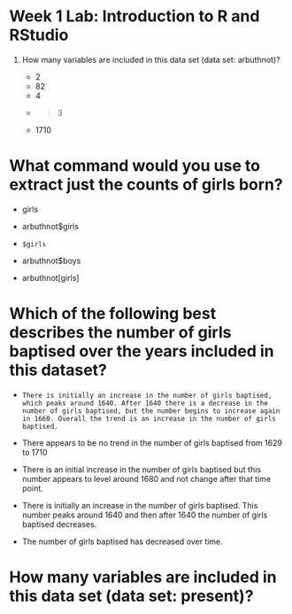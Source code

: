 # Week 1 Lab: Introduction to R and RStudio


1. How many variables are included in this data set (data set: arbuthnot)?
  
    - 2
    - 82 
    - 4
    - >3
    - 1710
    

# What command would you use to extract just the counts of girls born? 



  -  girls


  -  arbuthnot$girls


  -  `$girls`


  -  arbuthnot$boys


  -  arbuthnot[girls]
  
  # Which of the following best describes the number of girls baptised over the years included in this dataset? 
  
  -  `There is initially an increase in the number of girls baptised, which peaks around 1640. After 1640 there is a decrease in the number of girls baptised, but the number begins to increase again in 1660. Overall the trend is an increase in the number of girls baptised.`


  -  There appears to be no trend in the number of girls baptised from 1629 to 1710 


  -  There is an initial increase in the number of girls baptised but this number appears to level around 1680 and not change after that time point.


  -  There is initially an increase in the number of girls baptised. This number peaks around 1640 and then after 1640 the number of girls baptised decreases. 


  -  The number of girls baptised has decreased over time. 
  
  # How many variables are included in this data set (data set: present)?
  
